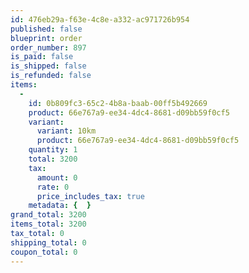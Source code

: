 ```yaml
---
id: 476eb29a-f63e-4c8e-a332-ac971726b954
published: false
blueprint: order
order_number: 897
is_paid: false
is_shipped: false
is_refunded: false
items:
  -
    id: 0b809fc3-65c2-4b8a-baab-00ff5b492669
    product: 66e767a9-ee34-4dc4-8681-d09bb59f0cf5
    variant:
      variant: 10km
      product: 66e767a9-ee34-4dc4-8681-d09bb59f0cf5
    quantity: 1
    total: 3200
    tax:
      amount: 0
      rate: 0
      price_includes_tax: true
    metadata: {  }
grand_total: 3200
items_total: 3200
tax_total: 0
shipping_total: 0
coupon_total: 0
---
```

